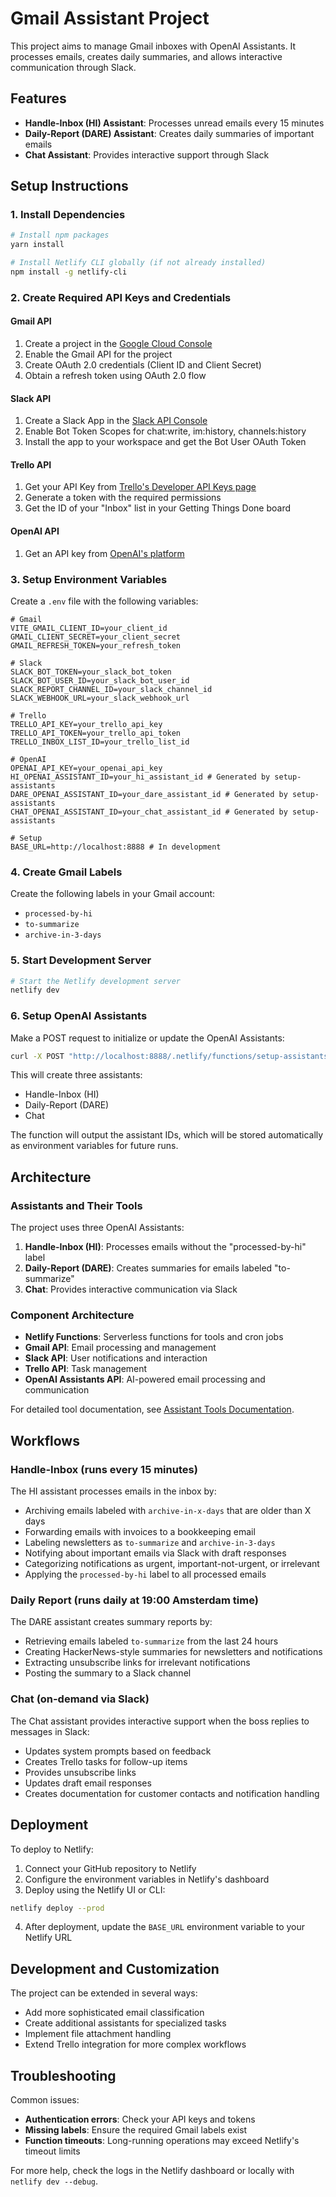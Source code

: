 # Gmail Assistant Project

This project aims to manage Gmail inboxes with OpenAI Assistants. It processes emails, creates daily summaries, and allows interactive communication through Slack.

## Features

- **Handle-Inbox (HI) Assistant**: Processes unread emails every 15 minutes
- **Daily-Report (DARE) Assistant**: Creates daily summaries of important emails
- **Chat Assistant**: Provides interactive support through Slack

## Setup Instructions

### 1. Install Dependencies

```bash
# Install npm packages
yarn install

# Install Netlify CLI globally (if not already installed)
npm install -g netlify-cli
```

### 2. Create Required API Keys and Credentials

#### Gmail API
1. Create a project in the [Google Cloud Console](https://console.cloud.google.com/)
2. Enable the Gmail API for the project
3. Create OAuth 2.0 credentials (Client ID and Client Secret)
4. Obtain a refresh token using OAuth 2.0 flow

#### Slack API
1. Create a Slack App in the [Slack API Console](https://api.slack.com/apps)
2. Enable Bot Token Scopes for chat:write, im:history, channels:history
3. Install the app to your workspace and get the Bot User OAuth Token

#### Trello API
1. Get your API Key from [Trello's Developer API Keys page](https://trello.com/app-key)
2. Generate a token with the required permissions
3. Get the ID of your "Inbox" list in your Getting Things Done board

#### OpenAI API
1. Get an API key from [OpenAI's platform](https://platform.openai.com/)

### 3. Setup Environment Variables

Create a `.env` file with the following variables:

```
# Gmail
VITE_GMAIL_CLIENT_ID=your_client_id
GMAIL_CLIENT_SECRET=your_client_secret
GMAIL_REFRESH_TOKEN=your_refresh_token

# Slack
SLACK_BOT_TOKEN=your_slack_bot_token
SLACK_BOT_USER_ID=your_slack_bot_user_id
SLACK_REPORT_CHANNEL_ID=your_slack_channel_id
SLACK_WEBHOOK_URL=your_slack_webhook_url

# Trello
TRELLO_API_KEY=your_trello_api_key
TRELLO_API_TOKEN=your_trello_api_token
TRELLO_INBOX_LIST_ID=your_trello_list_id

# OpenAI
OPENAI_API_KEY=your_openai_api_key
HI_OPENAI_ASSISTANT_ID=your_hi_assistant_id # Generated by setup-assistants
DARE_OPENAI_ASSISTANT_ID=your_dare_assistant_id # Generated by setup-assistants
CHAT_OPENAI_ASSISTANT_ID=your_chat_assistant_id # Generated by setup-assistants

# Setup
BASE_URL=http://localhost:8888 # In development
```

### 4. Create Gmail Labels

Create the following labels in your Gmail account:
- `processed-by-hi`
- `to-summarize`
- `archive-in-3-days`

### 5. Start Development Server

```bash
# Start the Netlify development server
netlify dev
```

### 6. Setup OpenAI Assistants

Make a POST request to initialize or update the OpenAI Assistants:

```bash
curl -X POST "http://localhost:8888/.netlify/functions/setup-assistants"
```

This will create three assistants:
- Handle-Inbox (HI)
- Daily-Report (DARE)
- Chat

The function will output the assistant IDs, which will be stored automatically as environment variables for future runs.

## Architecture

### Assistants and Their Tools

The project uses three OpenAI Assistants:

1. **Handle-Inbox (HI)**: Processes emails without the "processed-by-hi" label
2. **Daily-Report (DARE)**: Creates summaries for emails labeled "to-summarize"
3. **Chat**: Provides interactive communication via Slack

### Component Architecture
- **Netlify Functions**: Serverless functions for tools and cron jobs
- **Gmail API**: Email processing and management
- **Slack API**: User notifications and interaction
- **Trello API**: Task management
- **OpenAI Assistants API**: AI-powered email processing and communication

For detailed tool documentation, see [Assistant Tools Documentation](./documentation/assistant-tools.md).

## Workflows

### Handle-Inbox (runs every 15 minutes)
The HI assistant processes emails in the inbox by:
- Archiving emails labeled with `archive-in-x-days` that are older than X days
- Forwarding emails with invoices to a bookkeeping email
- Labeling newsletters as `to-summarize` and `archive-in-3-days`
- Notifying about important emails via Slack with draft responses
- Categorizing notifications as urgent, important-not-urgent, or irrelevant
- Applying the `processed-by-hi` label to all processed emails

### Daily Report (runs daily at 19:00 Amsterdam time)
The DARE assistant creates summary reports by:
- Retrieving emails labeled `to-summarize` from the last 24 hours
- Creating HackerNews-style summaries for newsletters and notifications
- Extracting unsubscribe links for irrelevant notifications
- Posting the summary to a Slack channel

### Chat (on-demand via Slack)
The Chat assistant provides interactive support when the boss replies to messages in Slack:
- Updates system prompts based on feedback
- Creates Trello tasks for follow-up items
- Provides unsubscribe links
- Updates draft email responses
- Creates documentation for customer contacts and notification handling

## Deployment

To deploy to Netlify:

1. Connect your GitHub repository to Netlify
2. Configure the environment variables in Netlify's dashboard
3. Deploy using the Netlify UI or CLI:

```bash
netlify deploy --prod
```

4. After deployment, update the `BASE_URL` environment variable to your Netlify URL

## Development and Customization

The project can be extended in several ways:
- Add more sophisticated email classification
- Create additional assistants for specialized tasks
- Implement file attachment handling
- Extend Trello integration for more complex workflows

## Troubleshooting

Common issues:
- **Authentication errors**: Check your API keys and tokens
- **Missing labels**: Ensure the required Gmail labels exist
- **Function timeouts**: Long-running operations may exceed Netlify's timeout limits

For more help, check the logs in the Netlify dashboard or locally with `netlify dev --debug`.

